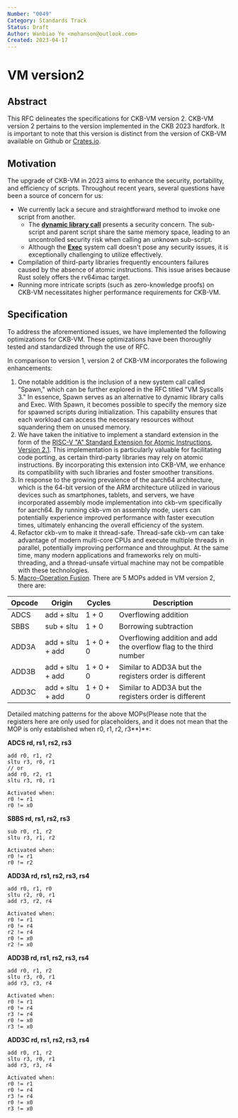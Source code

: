 ```yaml
---
Number: "0049"
Category: Standards Track
Status: Draft
Author: Wanbiao Ye <mohanson@outlook.com>
Created: 2023-04-17
---
```


# VM version2

## Abstract

This RFC delineates the specifications for CKB-VM version 2. CKB-VM version 2 pertains to the version implemented in the CKB 2023 hardfork. It is important to note that this version is distinct from the version of CKB-VM available on Github or [Crates.io](http://crates.io/).

## **Motivation**

The upgrade of CKB-VM in 2023 aims to enhance the security, portability, and efficiency of scripts. Throughout recent years, several questions have been a source of concern for us:

- We currently lack a secure and straightforward method to invoke one script from another.
    - The **[dynamic library call](https://github.com/nervosnetwork/rfcs/blob/master/rfcs/0009-vm-syscalls/0009-vm-syscalls.md#load-cell-data-as-code)** presents a security concern. The sub-script and parent script share the same memory space, leading to an uncontrolled security risk when calling an unknown sub-script.
    - Although the **[Exec](https://github.com/nervosnetwork/rfcs/blob/master/rfcs/0034-vm-syscalls-2/0034-vm-syscalls-2.md#exec)** system call doesn't pose any security issues, it is exceptionally challenging to utilize effectively.
- Compilation of third-party libraries frequently encounters failures caused by the absence of atomic instructions. This issue arises because Rust solely offers the rv64imac target.
- Running more intricate scripts (such as zero-knowledge proofs) on CKB-VM necessitates higher performance requirements for CKB-VM.

## **Specification**

To address the aforementioned issues, we have implemented the following optimizations for CKB-VM. These optimizations have been thoroughly tested and standardized through the use of RFC.

In comparison to version 1, version 2 of CKB-VM incorporates the following enhancements:

1. One notable addition is the inclusion of a new system call called "Spawn," which can be further explored in the RFC titled "VM Syscalls 3." In essence, Spawn serves as an alternative to dynamic library calls and Exec. With Spawn, it becomes possible to specify the memory size for spawned scripts during initialization. This capability ensures that each workload can access the necessary resources without squandering them on unused memory.
2. We have taken the initiative to implement a standard extension in the form of the [RISC-V "A" Standard Extension for Atomic Instructions, Version 2.1](https://five-embeddev.com/riscv-isa-manual/latest/a.html). This implementation is particularly valuable for facilitating code porting, as certain third-party libraries may rely on atomic instructions. By incorporating this extension into CKB-VM, we enhance its compatibility with such libraries and foster smoother transitions.
3. In response to the growing prevalence of the aarch64 architecture, which is the 64-bit version of the ARM architecture utilized in various devices such as smartphones, tablets, and servers, we have incorporated assembly mode implementation into ckb-vm specifically for aarch64. By running ckb-vm on assembly mode, users can potentially experience improved performance with faster execution times, ultimately enhancing the overall efficiency of the system.
4. Refactor ckb-vm to make it thread-safe. Thread-safe ckb-vm can take advantage of modern multi-core CPUs and execute multiple threads in parallel, potentially improving performance and throughput. At the same time, many modern applications and frameworks rely on multi-threading, and a thread-unsafe virtual machine may not be compatible with these technologies.
5. [Macro-Operation Fusion](https://en.wikichip.org/wiki/macro-operation_fusion). There are 5 MOPs added in VM version 2, there are:

| Opcode | Origin | Cycles | Description |
| --- | --- | --- | --- |
| ADCS | add + sltu | 1 + 0 | Overflowing addition |
| SBBS | sub + sltu | 1 + 0 | Borrowing subtraction |
| ADD3A | add + sltu + add | 1 + 0 + 0 | Overflowing addition and add the overflow flag to the third number |
| ADD3B | add + sltu + add | 1 + 0 + 0 | Similar to ADD3A but the registers order is different |
| ADD3C | add + sltu + add | 1 + 0 + 0 | Similar to ADD3A but the registers order is different |

Detailed matching patterns for the above MOPs(Please note that the registers here are only used for placeholders, and it does not mean that the MOP is only established when r0, r1, r2, r3**)**:

**ADCS rd, rs1, rs2, rs3**

```
add r0, r1, r2
sltu r3, r0, r1
// or
add r0, r2, r1
sltu r3, r0, r1

Activated when:
r0 != r1
r0 != x0
```

**SBBS rd, rs1, rs2, rs3**

```
sub r0, r1, r2
sltu r3, r1, r2

Activated when:
r0 != r1
r0 != r2
```

**ADD3A rd, rs1, rs2, rs3, rs4**

```
add r0, r1, r0
sltu r2, r0, r1
add r3, r2, r4

Activated when:
r0 != r1
r0 != r4
r2 != r4
r0 != x0
r2 != x0
```

**ADD3B rd, rs1, rs2, rs3, rs4**

```
add r0, r1, r2
sltu r3, r0, r1
add r3, r3, r4

Activated when:
r0 != r1
r0 != r4
r3 != r4
r0 != x0
r3 != x0
```

**ADD3C rd, rs1, rs2, rs3, rs4**

```
add r0, r1, r2
sltu r3, r0, r1
add r3, r3, r4

Activated when:
r0 != r1
r0 != r4
r3 != r4
r0 != x0
r3 != x0
```
